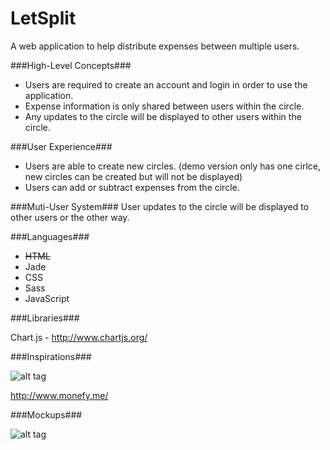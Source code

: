 LetSplit
========

A web application to help distribute expenses between multiple users.


###High-Level Concepts###

* Users are required to create an account and login in order to use the application.
* Expense information is only shared between users within the circle.
* Any updates to the circle will be displayed to other users within the circle.


###User Experience###
* Users are able to create new circles. (demo version only has one cirlce, new circles can be created but will not be displayed)
* Users can add or subtract expenses from the circle.


###Muti-User System###
User updates to the circle will be displayed to other users or the other way.


###Languages###

* ~~HTML~~
* Jade
* CSS
* Sass
* JavaScript


###Libraries###

Chart.js - http://www.chartjs.org/


###Inspirations###

![alt tag](http://www.elandroidelibre.com/wp-content/uploads/2014/03/monefy-money-manager-android-app-cab.png)

http://www.monefy.me/


###Mockups###

![alt tag](http://people.rit.edu/~mxw8831/LetSplit%20demo.png)
